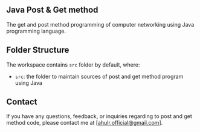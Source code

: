 ## Java Post & Get method

The get and post method programming of computer networking using Java programming language.

## Folder Structure

The workspace contains `src` folder by default, where:

- `src`: the folder to maintain sources of post and get method program using Java

## Contact

If you have any questions, feedback, or inquiries regarding to post and get method code, please contact me at [ahulr.official@gmail.com].
